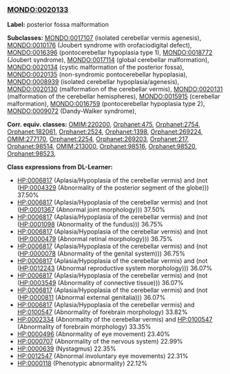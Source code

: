 
### [MONDO:0020133](http://purl.obolibrary.org/obo/MONDO_0020133)
**Label:** posterior fossa malformation

**Subclasses:** [MONDO:0017107](http://purl.obolibrary.org/obo/MONDO_0017107) (isolated cerebellar vermis agenesis), [MONDO:0010176](http://purl.obolibrary.org/obo/MONDO_0010176) (Joubert syndrome with orofaciodigital defect), [MONDO:0016396](http://purl.obolibrary.org/obo/MONDO_0016396) (pontocerebellar hypoplasia type 1), [MONDO:0018772](http://purl.obolibrary.org/obo/MONDO_0018772) (Joubert syndrome), [MONDO:0017114](http://purl.obolibrary.org/obo/MONDO_0017114) (global cerebellar malformation), [MONDO:0020134](http://purl.obolibrary.org/obo/MONDO_0020134) (cystic malformation of the posterior fossa), [MONDO:0020135](http://purl.obolibrary.org/obo/MONDO_0020135) (non-syndromic pontocerebellar hypoplasia), [MONDO:0008939](http://purl.obolibrary.org/obo/MONDO_0008939) (isolated cerebellar hypoplasia/agenesis), [MONDO:0020130](http://purl.obolibrary.org/obo/MONDO_0020130) (malformation of the cerebellar vermis), [MONDO:0020131](http://purl.obolibrary.org/obo/MONDO_0020131) (malformation of the cerebellar hemispheres), [MONDO:0015915](http://purl.obolibrary.org/obo/MONDO_0015915) (cerebellar malformation), [MONDO:0016759](http://purl.obolibrary.org/obo/MONDO_0016759) (pontocerebellar hypoplasia type 2), [MONDO:0009072](http://purl.obolibrary.org/obo/MONDO_0009072) (Dandy-Walker syndrome), 

**Corr. equiv. classes:** [OMIM:220200](http://purl.obolibrary.org/obo/OMIM_220200), [Orphanet:475](http://www.orpha.net/ORDO/Orphanet_475), [Orphanet:2754](http://www.orpha.net/ORDO/Orphanet_2754), [Orphanet:182061](http://www.orpha.net/ORDO/Orphanet_182061), [Orphanet:2524](http://www.orpha.net/ORDO/Orphanet_2524), [Orphanet:1398](http://www.orpha.net/ORDO/Orphanet_1398), [Orphanet:269224](http://www.orpha.net/ORDO/Orphanet_269224), [OMIM:277170](http://purl.obolibrary.org/obo/OMIM_277170), [Orphanet:2254](http://www.orpha.net/ORDO/Orphanet_2254), [Orphanet:269203](http://www.orpha.net/ORDO/Orphanet_269203), [Orphanet:217](http://www.orpha.net/ORDO/Orphanet_217), [Orphanet:98514](http://www.orpha.net/ORDO/Orphanet_98514), [OMIM:213000](http://purl.obolibrary.org/obo/OMIM_213000), [Orphanet:98516](http://www.orpha.net/ORDO/Orphanet_98516), [Orphanet:98520](http://www.orpha.net/ORDO/Orphanet_98520), [Orphanet:98523](http://www.orpha.net/ORDO/Orphanet_98523), 

**Class expressions from DL-Learner:**

- [HP:0006817](http://purl.obolibrary.org/obo/HP_0006817) (Aplasia/Hypoplasia of the cerebellar vermis) and (not ([HP:0004329](http://purl.obolibrary.org/obo/HP_0004329) (Abnormality of the posterior segment of the globe))) 37.50%
- [HP:0006817](http://purl.obolibrary.org/obo/HP_0006817) (Aplasia/Hypoplasia of the cerebellar vermis) and (not ([HP:0001367](http://purl.obolibrary.org/obo/HP_0001367) (Abnormal joint morphology))) 37.50%
- [HP:0006817](http://purl.obolibrary.org/obo/HP_0006817) (Aplasia/Hypoplasia of the cerebellar vermis) and (not ([HP:0001098](http://purl.obolibrary.org/obo/HP_0001098) (Abnormality of the fundus))) 36.75%
- [HP:0006817](http://purl.obolibrary.org/obo/HP_0006817) (Aplasia/Hypoplasia of the cerebellar vermis) and (not ([HP:0000479](http://purl.obolibrary.org/obo/HP_0000479) (Abnormal retinal morphology))) 36.75%
- [HP:0006817](http://purl.obolibrary.org/obo/HP_0006817) (Aplasia/Hypoplasia of the cerebellar vermis) and (not ([HP:0000078](http://purl.obolibrary.org/obo/HP_0000078) (Abnormality of the genital system))) 36.75%
- [HP:0006817](http://purl.obolibrary.org/obo/HP_0006817) (Aplasia/Hypoplasia of the cerebellar vermis) and (not ([HP:0012243](http://purl.obolibrary.org/obo/HP_0012243) (Abnormal reproductive system morphology))) 36.07%
- [HP:0006817](http://purl.obolibrary.org/obo/HP_0006817) (Aplasia/Hypoplasia of the cerebellar vermis) and (not ([HP:0003549](http://purl.obolibrary.org/obo/HP_0003549) (Abnormality of connective tissue))) 36.07%
- [HP:0006817](http://purl.obolibrary.org/obo/HP_0006817) (Aplasia/Hypoplasia of the cerebellar vermis) and (not ([HP:0000811](http://purl.obolibrary.org/obo/HP_0000811) (Abnormal external genitalia))) 36.07%
- [HP:0006817](http://purl.obolibrary.org/obo/HP_0006817) (Aplasia/Hypoplasia of the cerebellar vermis) and [HP:0100547](http://purl.obolibrary.org/obo/HP_0100547) (Abnormality of forebrain morphology) 33.82%
- [HP:0002334](http://purl.obolibrary.org/obo/HP_0002334) (Abnormality of the cerebellar vermis) and [HP:0100547](http://purl.obolibrary.org/obo/HP_0100547) (Abnormality of forebrain morphology) 33.35%
- [HP:0000496](http://purl.obolibrary.org/obo/HP_0000496) (Abnormality of eye movement) 23.40%
- [HP:0000707](http://purl.obolibrary.org/obo/HP_0000707) (Abnormality of the nervous system) 22.99%
- [HP:0000639](http://purl.obolibrary.org/obo/HP_0000639) (Nystagmus) 22.35%
- [HP:0012547](http://purl.obolibrary.org/obo/HP_0012547) (Abnormal involuntary eye movements) 22.31%
- [HP:0000118](http://purl.obolibrary.org/obo/HP_0000118) (Phenotypic abnormality) 22.12%



